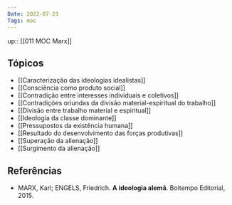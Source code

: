 ```yaml
---
Date: 2022-07-23
Tags: moc 
---
```

up:: [[011 MOC Marx]]

## Tópicos
- [[Caracterização das ideologias idealistas]]
- [[Consciência como produto social]]
- [[Contradição entre interesses individuais e coletivos]]
- [[Contradições oriundas da divisão material-espiritual do trabalho]]
- [[Divisão entre trabalho material e espiritual]]
- [[Ideologia da classe dominante]]
- [[Pressupostos da existência humana]]
- [[Resultado do desenvolvimento das forças produtivas]]
- [[Superação da alienação]]
- [[Surgimento da alienação]]

## Referências
- MARX, Karl; ENGELS, Friedrich. **A ideologia alemã**. Boitempo Editorial, 2015.